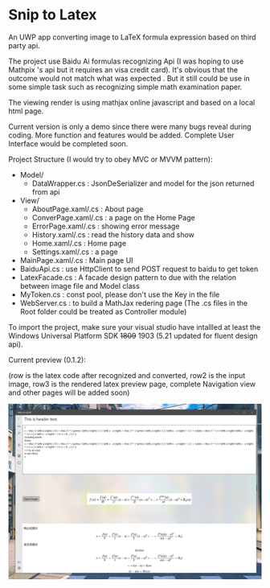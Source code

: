 # Snip to Latex
An UWP app converting image to LaTeX formula expression based on third party api.

The project use Baidu Ai formulas recognizing Api (I was hoping to use Mathpix 's api but it requires an visa credit card). It's obvious that the outcome would not match what was expected . But it still could be use in some simple task such as recognizing simple math examination paper.

The viewing render is using mathjax online javascript and based on a local html page. 

Current version is only a demo since there were many bugs reveal during coding. More function and features would be added. Complete User Interface would be completed soon.

Project Structure (I would try to obey MVC or MVVM pattern):

- Model/
  - DataWrapper.cs : JsonDeSerializer and model for the  json returned from api
- View/
  - AboutPage.xaml/.cs : About page
  - ConverPage.xaml/.cs : a page on the Home Page
  - ErrorPage.xaml/.cs : showing error message
  - History.xaml/.cs : read the history data and show
  - Home.xaml/.cs : Home page
  - Settings.xaml/.cs : a page
- MainPage.xaml/.cs : Main page UI 
- BaiduApi.cs : use HttpClient to send POST request to baidu to get token
- LatexFacade.cs : A facade design pattern to due with the relation between image file and Model class
- MyToken.cs : const pool, please don't use the Key in the file
- WebServer.cs : to build a MathJax redering page 
(The .cs files in the Root folder could be treated as Controller module)

To import the project, make sure your visual studio have intallled at least the Windows Universal Platform SDK ~~1809~~ 1903 (5.21 updated for fluent design api). 

Current preview (0.1.2): 

(row is the latex code after recognized and converted, row2 is the input image, row3 is the rendered latex preview page, complete Navigation view and other pages will be added soon)

![](project_info/v0.1.2png.png)